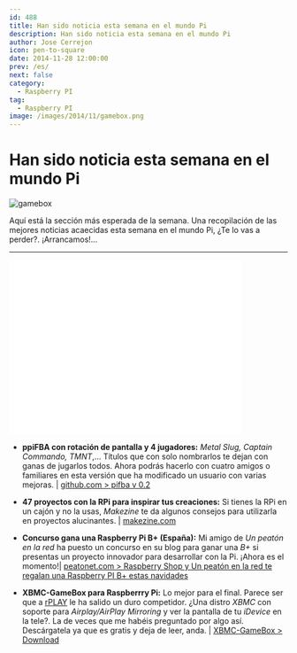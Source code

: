 ```yaml
---
id: 488
title: Han sido noticia esta semana en el mundo Pi
description: Han sido noticia esta semana en el mundo Pi
author: Jose Cerrejon
icon: pen-to-square
date: 2014-11-28 12:00:00
prev: /es/
next: false
category:
  - Raspberry PI
tag:
  - Raspberry PI
image: /images/2014/11/gamebox.png
---
```


# Han sido noticia esta semana en el mundo Pi

![gamebox](/images/2014/11/gamebox.png)

Aquí está la sección más esperada de la semana. Una recopilación de las mejores noticias acaecidas esta semana en el mundo Pi, ¿Te lo vas a perder?. ¡Arrancamos!...

- - -
<iframe width="420" height="315" src="//www.youtube.com/embed/VZzO_dKIH04" frameborder="0" allowfullscreen></iframe>

* **ppiFBA con rotación de pantalla y 4 jugadores:** *Metal Slug, Captain Commando, TMNT*,... Títulos que con solo nombrarlos te dejan con ganas de jugarlos todos. Ahora podrás hacerlo con cuatro amigos o familiares en esta versión que ha modificado un usuario con varias mejoras. | [github.com > pifba v 0.2](https://github.com/digitalLumberjack/pifba/releases/tag/0.2)

* **47 proyectos con la RPi para inspirar tus creaciones:** Si tienes la RPi en un cajón y no la usas, *Makezine* te da algunos consejos para utilizarla en proyectos alucinantes. | [makezine.com](http://makezine.com/2013/04/14/47-raspberry-pi-projects-to-inspire-your-next-build/)

* **Concurso gana una Raspberry Pi B+ (España):** Mi amigo de *Un peatón en la red* ha puesto un concurso en su blog para ganar una *B+* si presentas un proyecto innovador para desarrollar con la Pi. ¡Ahora es el momento!| [peatonet.com > Raspberry Shop y Un peatón en la red te regalan una Raspberry PI B+ estas navidades](http://www.peatonet.com/raspberry-shop-y-un-peaton-en-la-red-te-regalan-una-raspberry-pi-b-estas-navidades/)

* **XBMC-GameBox para Raspberrry Pi:** Lo mejor para el final. Parece ser que a [rPLAY](/post.php?id=252) le ha salido un duro competidor. ¿Una distro *XBMC* con soporte para *Airplay/AirPlay Mirroring* y ver la pantalla de tu *iDevice* en la tele?. La de veces que me habéis preguntado por algo así. Descárgatela ya que es gratis y deja de leer, anda. | [XBMC-GameBox > Download](http://www.xindawn.com/download.php)
